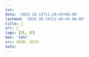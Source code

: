 ```yaml
---
ivs:
date: '2025-10-13T11:28:43+08:00'
lastmod: '2025-10-14T21:46:45-08:00'
title: 󰞖
url: 󰞖
tags: [歬, 前]
hex: '6B6C'
src: GHZR, DCCV
note:
---
```

